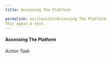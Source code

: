 ```yaml
---
title: Accessing The Platform

permalink: en/itassist/Accessing The Platform
This again a test.
---
```

#### Accessing The Platform
###### Action Task
